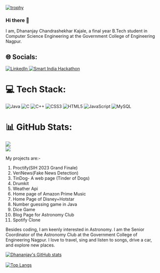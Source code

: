 [![trophy](https://github-profile-trophy.vercel.app/?username=dhananjaykajale751&theme=discord&column=5)](https://github.com/ryo-ma/github-profile-trophy)
### Hi there 👋

I am, Dhananjay Chandrashekhar Kajale, a final year B.Tech student in Computer Science Engineering at the Government College of Engineering Nagpur.
## 🌐 Socials:
  <a href="https://www.linkedin.com/in/dhananjay-chandrashekhar-kajale-252904223/">
    <img src="https://img.shields.io/badge/LinkedIn-0077B5?style=for-the-badge&logo=linkedin&logoColor=white" alt="LinkedIn">
      <img src="https://img.shields.io/badge/Smart%20India%20Hackathon-2023-008000" alt="Smart India Hackathon">
  </a>

# 💻 Tech Stack:
![Java](https://img.shields.io/badge/java-%23323330.svg?style=for-the-badge&logo=java&logoColor=%23F7DF1E) ![C](https://img.shields.io/badge/c-%2300599C.svg?style=for-the-badge&logo=c&logoColor=white) ![C++](https://img.shields.io/badge/c++-%2300599C.svg?style=for-the-badge&logo=c%2B%2B&logoColor=white) ![CSS3](https://img.shields.io/badge/css3-%231572B6.svg?style=for-the-badge&logo=css3&logoColor=white) ![HTML5](https://img.shields.io/badge/html5-%23E34F26.svg?style=for-the-badge&logo=html5&logoColor=white) ![JavaScript](https://img.shields.io/badge/javascript-%23323330.svg?style=for-the-badge&logo=javascript&logoColor=%23F7DF1E) ![MySQL](https://img.shields.io/badge/mysql-%2300f.svg?style=for-the-badge&logo=mysql&logoColor=white)
# 📊 GitHub Stats:
![](https://github-readme-streak-stats.herokuapp.com/?user=dhananjaykajale751&theme=dark&hide_border=false)<br/>
![](https://github-readme-stats.vercel.app/api/top-langs/?username=dhananjaykajale751&theme=dark&hide_border=false&include_all_commits=true&count_private=true&layout=compact)

My projects are:-

1. Proctify(SIH 2023 Grand Finale)
2. VeriNews(Fake News Detection) 
3. TinDog- A web page (Tinder of Dogs)
4. Drumkit
5. Weather Api
6. Home page of Amazon Prime Music
7. Home Page of Disney+Hotstar
8. Number guessing game in Java
9. Dice Game
10. Blog Page for Astronomy Club
11. Spotify Clone

Besides coding, I am keenly interested in Astronomy. I am the Senior Coordinator of the Astronomy Club at the Government College of Engineering Nagpur.
I love to travel, sing and listen to songs, drive a car, and explore new places.
<div>
  <a href="https://github.com/anuraghazra/github-readme-stats">
    <img src="https://github-readme-stats.vercel.app/api?username=dhananjaykajale751" alt="Dhananjay's GitHub stats">
  </a>
  <br></br>
  <a href="https://github.com/anuraghazra/github-readme-stats">
    <img src="https://github-readme-stats.vercel.app/api/top-langs/?username=dhananjaykajale751" alt="Top Langs">
  </a>
</div>
